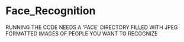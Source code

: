 # Face_Recognition
 
RUNNING THE CODE NEEDS A 'FACE' DIRECTORY FILLED WITH JPEG FORMATTED IMAGES OF PEOPLE YOU WANT TO RECOGNIZE
